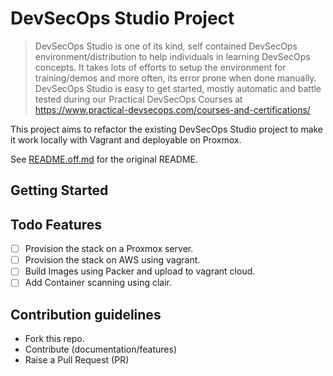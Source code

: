 DevSecOps Studio Project
========================

> DevSecOps Studio is one of its kind, self contained DevSecOps environment/distribution to help individuals in learning DevSecOps concepts. It takes lots of efforts to setup the environment for training/demos and more often, its error prone when done manually. DevSecOps Studio is easy to get started, mostly automatic and battle tested during our Practical DevSecOps Courses at https://www.practical-devsecops.com/courses-and-certifications/

This project aims to refactor the existing DevSecOps Studio project to make it work locally with Vagrant and deployable on Proxmox.

See [README.off.md](README.off.md) for the original README.

## Getting Started



## Todo Features

- [ ] Provision the stack on a Proxmox server.
- [ ] Provision the stack on AWS using vagrant.
- [ ] Build Images using Packer and upload to vagrant cloud.
- [ ] Add Container scanning using clair.

## Contribution guidelines

* Fork this repo.
* Contribute (documentation/features)
* Raise a Pull Request (PR)

